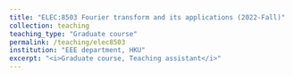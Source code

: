 ```yaml
---
title: "ELEC:8503 Fourier transform and its applications (2022-Fall)"
collection: teaching
teaching_type: "Graduate course"
permalink: /teaching/elec8503
institution: "EEE department, HKU"
excerpt: "<i>Graduate course, Teaching assistant</i>"
---
```

